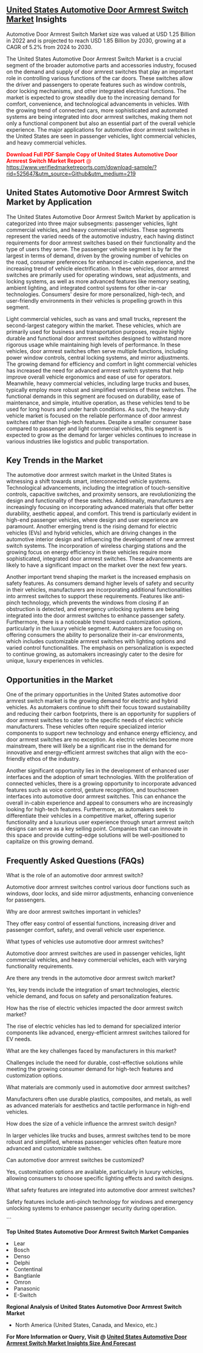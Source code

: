 <h2><a href="https://www.verifiedmarketreports.com/download-sample/?rid=525647&amp;utm_source=Github&amp;utm_medium=219" target="_blank">United States Automotive Door Armrest Switch Market</a> Insights</h2><p>Automotive Door Armrest Switch Market size was valued at USD 1.25 Billion in 2022 and is projected to reach USD 1.85 Billion by 2030, growing at a CAGR of 5.2% from 2024 to 2030.</p><p> <p>The United States Automotive Door Armrest Switch Market is a crucial segment of the broader automotive parts and accessories industry, focused on the demand and supply of door armrest switches that play an important role in controlling various functions of the car doors. These switches allow the driver and passengers to operate features such as window controls, door locking mechanisms, and other integrated electrical functions. The market is expected to grow steadily due to the increasing demand for comfort, convenience, and technological advancements in vehicles. With the growing trend of connected cars, more sophisticated and automated systems are being integrated into door armrest switches, making them not only a functional component but also an essential part of the overall vehicle experience. The major applications for automotive door armrest switches in the United States are seen in passenger vehicles, light commercial vehicles, and heavy commercial vehicles. <p><span class=""><span style="color: #ff0000;"><strong>Download Full PDF Sample Copy of United States Automotive Door Armrest Switch Market Report</strong> @ </span><a href="https://www.verifiedmarketreports.com/download-sample/?rid=525647&amp;utm_source=Github&amp;utm_medium=219" target="_blank">https://www.verifiedmarketreports.com/download-sample/?rid=525647&amp;utm_source=Github&amp;utm_medium=219</a></span></p></p> <h2>United States Automotive Door Armrest Switch Market by Application</h2> <p>The United States Automotive Door Armrest Switch Market by application is categorized into three major subsegments: passenger vehicles, light commercial vehicles, and heavy commercial vehicles. These segments represent the varied needs of the automotive industry, each having distinct requirements for door armrest switches based on their functionality and the type of users they serve. The passenger vehicle segment is by far the largest in terms of demand, driven by the growing number of vehicles on the road, consumer preferences for enhanced in-cabin experience, and the increasing trend of vehicle electrification. In these vehicles, door armrest switches are primarily used for operating windows, seat adjustments, and locking systems, as well as more advanced features like memory seating, ambient lighting, and integrated control systems for other in-car technologies. Consumers' desire for more personalized, high-tech, and user-friendly environments in their vehicles is propelling growth in this segment. <p>Light commercial vehicles, such as vans and small trucks, represent the second-largest category within the market. These vehicles, which are primarily used for business and transportation purposes, require highly durable and functional door armrest switches designed to withstand more rigorous usage while maintaining high levels of performance. In these vehicles, door armrest switches often serve multiple functions, including power window controls, central locking systems, and mirror adjustments. The growing demand for efficiency and comfort in light commercial vehicles has increased the need for advanced armrest switch systems that help improve overall vehicle ergonomics and ease of use for operators. Meanwhile, heavy commercial vehicles, including large trucks and buses, typically employ more robust and simplified versions of these switches. The functional demands in this segment are focused on durability, ease of maintenance, and simple, intuitive operation, as these vehicles tend to be used for long hours and under harsh conditions. As such, the heavy-duty vehicle market is focused on the reliable performance of door armrest switches rather than high-tech features. Despite a smaller consumer base compared to passenger and light commercial vehicles, this segment is expected to grow as the demand for larger vehicles continues to increase in various industries like logistics and public transportation. <h2>Key Trends in the Market</h2> <p>The automotive door armrest switch market in the United States is witnessing a shift towards smart, interconnected vehicle systems. Technological advancements, including the integration of touch-sensitive controls, capacitive switches, and proximity sensors, are revolutionizing the design and functionality of these switches. Additionally, manufacturers are increasingly focusing on incorporating advanced materials that offer better durability, aesthetic appeal, and comfort. This trend is particularly evident in high-end passenger vehicles, where design and user experience are paramount. Another emerging trend is the rising demand for electric vehicles (EVs) and hybrid vehicles, which are driving changes in the automotive interior design and influencing the development of new armrest switch systems. The incorporation of wireless charging stations and the growing focus on energy efficiency in these vehicles require more sophisticated, integrated door armrest switches. These advancements are likely to have a significant impact on the market over the next few years. <p>Another important trend shaping the market is the increased emphasis on safety features. As consumers demand higher levels of safety and security in their vehicles, manufacturers are incorporating additional functionalities into armrest switches to support these requirements. Features like anti-pinch technology, which prevents the windows from closing if an obstruction is detected, and emergency unlocking systems are being integrated into the door armrest switches to enhance passenger safety. Furthermore, there is a noticeable trend toward customization options, particularly in the luxury vehicle segment. Automakers are focusing on offering consumers the ability to personalize their in-car environments, which includes customizable armrest switches with lighting options and varied control functionalities. The emphasis on personalization is expected to continue growing, as automakers increasingly cater to the desire for unique, luxury experiences in vehicles. <h2>Opportunities in the Market</h2> <p>One of the primary opportunities in the United States automotive door armrest switch market is the growing demand for electric and hybrid vehicles. As automakers continue to shift their focus toward sustainability and reducing their carbon footprints, there is an opportunity for suppliers of door armrest switches to cater to the specific needs of electric vehicle manufacturers. These vehicles often require specialized interior components to support new technology and enhance energy efficiency, and door armrest switches are no exception. As electric vehicles become more mainstream, there will likely be a significant rise in the demand for innovative and energy-efficient armrest switches that align with the eco-friendly ethos of the industry. <p>Another significant opportunity lies in the development of enhanced user interfaces and the adoption of smart technologies. With the proliferation of connected vehicles, there is a growing opportunity to incorporate advanced features such as voice control, gesture recognition, and touchscreen interfaces into automotive door armrest switches. This can enhance the overall in-cabin experience and appeal to consumers who are increasingly looking for high-tech features. Furthermore, as automakers seek to differentiate their vehicles in a competitive market, offering superior functionality and a luxurious user experience through smart armrest switch designs can serve as a key selling point. Companies that can innovate in this space and provide cutting-edge solutions will be well-positioned to capitalize on this growing demand. <h2>Frequently Asked Questions (FAQs)</h2> <p>What is the role of an automotive door armrest switch?</p> <p>Automotive door armrest switches control various door functions such as windows, door locks, and side mirror adjustments, enhancing convenience for passengers.</p> <p>Why are door armrest switches important in vehicles?</p> <p>They offer easy control of essential functions, increasing driver and passenger comfort, safety, and overall vehicle user experience.</p> <p>What types of vehicles use automotive door armrest switches?</p> <p>Automotive door armrest switches are used in passenger vehicles, light commercial vehicles, and heavy commercial vehicles, each with varying functionality requirements.</p> <p>Are there any trends in the automotive door armrest switch market?</p> <p>Yes, key trends include the integration of smart technologies, electric vehicle demand, and focus on safety and personalization features.</p> <p>How has the rise of electric vehicles impacted the door armrest switch market?</p> <p>The rise of electric vehicles has led to demand for specialized interior components like advanced, energy-efficient armrest switches tailored for EV needs.</p> <p>What are the key challenges faced by manufacturers in this market?</p> <p>Challenges include the need for durable, cost-effective solutions while meeting the growing consumer demand for high-tech features and customization options.</p> <p>What materials are commonly used in automotive door armrest switches?</p> <p>Manufacturers often use durable plastics, composites, and metals, as well as advanced materials for aesthetics and tactile performance in high-end vehicles.</p> <p>How does the size of a vehicle influence the armrest switch design?</p> <p>In larger vehicles like trucks and buses, armrest switches tend to be more robust and simplified, whereas passenger vehicles often feature more advanced and customizable switches.</p> <p>Can automotive door armrest switches be customized?</p> <p>Yes, customization options are available, particularly in luxury vehicles, allowing consumers to choose specific lighting effects and switch designs.</p> <p>What safety features are integrated into automotive door armrest switches?</p> <p>Safety features include anti-pinch technology for windows and emergency unlocking systems to enhance passenger security during operation.</p> ```</p><p><strong>Top United States Automotive Door Armrest Switch Market Companies</strong></p><div data-test-id=""><p><li>Lear</li><li> Bosch</li><li> Denso</li><li> Delphi</li><li> Contentinal</li><li> Bangtianle</li><li> Omron</li><li> Panasonic</li><li> E-Switch</li></p><div><strong>Regional Analysis of&nbsp;United States Automotive Door Armrest Switch Market</strong></div><ul><li dir="ltr"><p dir="ltr">North America&nbsp;(United States, Canada, and Mexico, etc.)</p></li></ul><p><strong>For More Information or Query, Visit @&nbsp;</strong><strong><a href="https://www.verifiedmarketreports.com/product/automotive-door-armrest-switch-market-size-and-forecast/?utm_source=Github&amp;utm_medium=219" target="_blank">United States Automotive Door Armrest Switch Market Insights Size And Forecast</a></strong></p></div>
